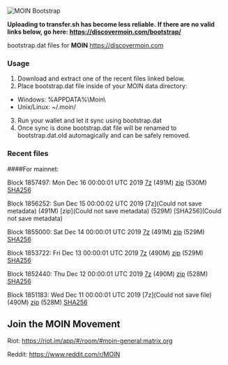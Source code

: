 ![MOIN Bootstrap](https://i.imgur.com/KjM1jMp.jpg)

**Uploading to transfer.sh has become less reliable.**
**If there are no valid links below, go here: https://discovermoin.com/bootstrap/**

bootstrap.dat files for **MOIN** https://discovermoin.com

### Usage

1. Download and extract one of the recent files linked below.
2. Place bootstrap.dat file inside of your MOIN data directory:
 - Windows: %APPDATA%\Moin\
 - Unix/Linux: ~/.moin/
3. Run your wallet and let it sync using bootstrap.dat
4. Once sync is done bootstrap.dat file will be renamed to bootstrap.dat.old automagically and can be safely removed.


### Recent files

####For mainnet:

Block 1857497: Mon Dec 16 00:00:01 UTC 2019 [7z]() (491M) [zip]() (530M) [SHA256]()

Block 1856252: Sun Dec 15 00:00:02 UTC 2019 [7z](Could not save metadata) (491M) [zip](Could not save metadata) (529M) [SHA256](Could not save metadata)

Block 1855000: Sat Dec 14 00:00:01 UTC 2019 [7z]() (491M) [zip]() (529M) [SHA256]()

Block 1853722: Fri Dec 13 00:00:01 UTC 2019 [7z]() (490M) [zip]() (529M) [SHA256]()

Block 1852440: Thu Dec 12 00:00:01 UTC 2019 [7z](https://transfer.sh/Tu2n0/bootstrap.dat.20191212.7z) (490M) [zip](https://transfer.sh/IOpKH/bootstrap.dat.20191212.zip) (528M) [SHA256](https://transfer.sh/jFVny/sha256.txt)

Block 1851183: Wed Dec 11 00:00:01 UTC 2019 [7z](Could not save file) (490M) [zip]() (528M) [SHA256]()

## Join the MOIN Movement

Riot: https://riot.im/app/#/room/#moin-general:matrix.org

Reddit: https://www.reddit.com/r/MOIN
